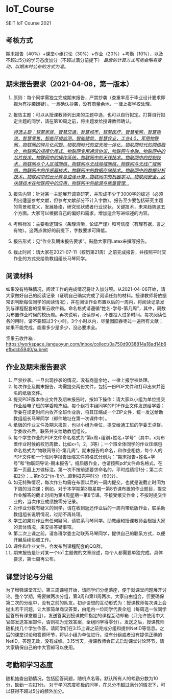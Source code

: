 # IoT_Course
 SEIT IoT Course 2021
## 考核方式
期末报告（40%）+课堂小组讨论（30%）+作业（20%）+考勤（10%），以及不超过5分的学习态度加分（不超过满分前提下）
*最后的计算方式可能会略有变动，以期末时公布的方式为准。*

## 期末报告要求（2021-04-06，第一版本）

1. 原则：每个同学需独立完成期末报告，严禁抄袭（查重率高于毕业设计要求即视为有抄袭嫌疑）。一旦确认抄袭，没有商量余地，一律上报学校处理。
2. 报告主题：可以从授课教师列出来的主题中选，也可以自行拟定。打算自行拟定主题的同学，请在第10周之前，将主题发给授课教师确认。

   <u>*待选主题：智慧家居，智慧交通，智慧城市，智慧医疗，智慧电网，智慧物流，智慧零售，智能环境监测，智能建筑，智慧农业，工业4.0，军用物联网，物联网的碎片化问题，物联网时代的空天地一体化，物联网时代的网络融合，物联网的规模化模式，物联网专用通信协议，物联网与金融，物联网中的芯片技术，物联网中的操作系统，物联网中的天线技术，物联网中的控制技术，物联网与个人区域网络，物联网与无线局域网络，物联网与无线广域网络，物联网中的传感器技术，物联网中的数据存储技术，物联网中的数据分析技术，物联网中的云计算与边缘计算，物联网中的机器学习，物联网安全，区块链技术在物联网中的应用，物联网中的能源与能量管理...*</u>
   
3. 报告内容：针对某一主题展开调查研究，并形成不少于3000字的综述（必须列出适量参考文献，但参考文献部分不计入字数）。报告至少要包括研究主题的背景和意义，发展脉络，研究现状或者行业现状，关键技术，未来趋势这五个方面。大家可以根据自己的偏好和需求，增加适合写进综述的内容。
4. 考察标准：主要看逻辑性（条理清晰，论证严谨）和可信度（有理有据，言之有物）。这两点做好的前提下，字数要求可降低。
5. 报告形式：见“作业及期末报告要求”。鼓励大家用Latex来撰写报告。
6. 截止时间：请大家在2021-07-11（校历第21周）之前完成报告，并按照平时交作业的方式交给助教组组长马琴同学。

## 阅读材料

如果没有特殊情况，阅读工作的完成情况将计入加分项。从2021-04-06开始，请大家做好自己的阅读记录（证明自己确实完成了阅读任务的材料。授课教师将依据常识判断每位同学的阅读情况），并在阅读作业布置以后的一周内，将阅读记录发到与课程配套的坚果云收件箱。命名格式请遵循“姓名-学号-第几周”，其中，周数为布置作业时候的校历周。再次说明，泛读即可，不要投入过多时间。每次阅读任务的用时，请不要超过3个小时。3个小时以内，尽量囫囵吞枣过一遍所有文献；如果不能完成，能看多少是多少，没必要求全。

坚果云收件箱：https://workspace.jianguoyun.com/inbox/collect/0a750d9038814a18ad14b6efbdcb5940/submit

## 作业及期末报告要求

 1. 严禁抄袭。一旦出现抄袭的情况，没有商量余地，一律上报学校处理。
 2. 每次作业及期末报告，均需提交两份文件，包括一份PDF文件和打印出来并签名的纸版文件。
 3. 提交PDF版本作业文件及期末报告时，按如下操作：请大家以小组为单位提交作业给电子班的学委赖杰绍。每个组将本组同学的PDF作业文件发送给学委；学委在规定时间内收齐全班作业后，将其压缩成一个ZIP文件，统一发送给助教组组长马琴同学（邮件地址在第一次课件中）。
  4. 纸版的作业文件及期末报告，也以小组为单位，提交给通工班的学委王卓群。学委收齐后，联系并交给助教组组长。
  5. 每个学生作业的PDF文件命名格式为“第x周+组别+姓名+学号”（其中，x为布置作业时候的校历周数，比如x=1，2，3等）；一个班全体同学的作业压缩包命名格式为“物联网导论-第几周”。期末报告的命名，和作业相仿，每个人的PDF文件和一个班同学报告压缩文件的格式分别为：“期末报告+姓名+学号”和“物联网导论-期末报告”。纸质版作业，也请按照pdf文件命名格式，在第一页最上方做标注。第一次不按前述要求命名的，平时成绩扣1分；第二次扣2分；...第n次2^(n-1)分...直到扣完平时分（60分）。
  6. 如无特殊情况，每次作业均需在布置以后的一周内提交，也就是说截止时间为下周的当次课；例如，对于本学期第3周星期一第8节课布置的作业题目，提交作业解答的截止时间为第4周星期一第8节课。不接受缓交作业；不按时提交作业的，当次作业成绩按零分记录。
  7. 对作业分数有疑义的同学，请在收到返还作业后的一周内带纸版作业，联系助教组组长说明情况，过期不再处理。
  8. 学生如果对作业有任何疑问，请联系马琴同学。助教组和授课教师会根据大家的具体情况，来安排答疑事项。
  9. 第二次上课之前，请各班学委主动联系马琴同学，提供自己的联系方式，以便开展后续协调工作。
  10. 课件和作业文件，会发布到课程配套的QQ群。
  11. 期末报告是针对某一个IoT主题做的文章综述，每个人都需要单独完成。具体要求，第七周再公布。

## 课堂讨论与分组
为了增强课堂互动，第三周课程开始，请同学们分组落座，便于就课堂问题展开讨论。整个学期，需要做两次分组，第3周和第11周两次。大家自由组合，但要确保第二次的分组中，没有之前的队友。初步设想的互动形式为：授课教师每次课上会抛出若干问题，让大家简单商议答案，由组内一位同学代表全组（每周选一位同学回答所有课堂题目），发送答案到授课教师指定的课程互动邮箱（只允许使用中大官邮发送答案邮件，否则视为无效答案，全组同学得零分）。发送之后，授课教师随机找几个学生作答。请同学们在3.15上课之前完成分组和提供NetID等信息。之后的课堂讨论和答题环节，将以小组为单位进行。没有分组或者没有提供正确的NetID，答题无效，没有成绩。3.15当天，授课教师会正式启动课堂讨论环节，请大家确保自己的中大官邮可以使用。

## 考勤和学习态度
随机抽查出勤情况，包括回答问题，随机点名等。默认所有人的考勤分数为10分，缺勤一次扣1分。
对于学习态度积极的同学，在总分不超过满分的情况下，可以获得不超过5分的额外加分。
